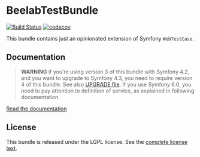 BeelabTestBundle
================

[![Build Status](https://github.com/Bee-Lab/BeelabTestBundle/workflows/build/badge.svg)](https://github.com/Bee-Lab/BeelabTestBundle/actions)
[![codecov](https://codecov.io/github/Bee-Lab/BeelabTestBundle/branch/master/graph/badge.svg?token=xU1pOUeU3M)](https://codecov.io/github/Bee-Lab/BeelabTestBundle)

This bundle contains just an opinionated extension of Symfony `WebTestCase`.

Documentation
-------------

>**WARNING** if you're using version 3 of this bundle with Symfony 4.2, and you want to upgrade to
>Symfony 4.3, you need to require version 4 of this bundle. See also [UPGRADE file](UPGRADE.md).
>If you use Symfony 6.0, you need to pay attention to definition of service, as explained in following documentation.

[Read the documentation](docs/index.md)

License
-------

This bundle is released under the LGPL license. See the [complete license text](LICENSE).
